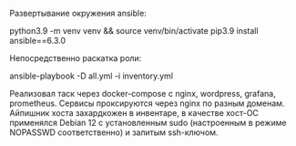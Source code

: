 Развертывание окружения ansible:

python3.9 -m venv venv && source venv/bin/activate
pip3.9 install ansible==6.3.0


Непосредственно раскатка роли:

ansible-playbook -D all.yml -i inventory.yml

Реализовал таск через docker-compose с nginx, wordpress, grafana, prometheus. Сервисы проксируются через nginx по разным доменам. Айпишник хоста захардкожен в инвентаре, в качестве хост-ОС применялся Debian 12 с установленным sudo (настроенным в режиме NOPASSWD соответственно) и залитым ssh-ключом.
